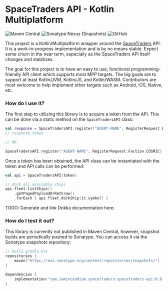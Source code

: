 # SpaceTraders API - Kotlin Multiplatform

![Maven Central](https://img.shields.io/maven-central/v/com.iamincendium.spacetraders/spacetraders-api)
![Sonatype Nexus (Snapshots)](https://img.shields.io/nexus/s/com.iamincendium.spacetraders/spacetraders-api?server=https%3A%2F%2Foss.sonatype.org)
![GitHub](https://img.shields.io/github/license/incendium/spacetraders-api)

This project is a Kotlin/Multiplatform wrapper around the [SpaceTraders](https://spacetraders.io) API. It is a 
work-in-progress implementation and is by no means stable. Expect some churn in the near term, especially as the 
SpaceTraders API itself changes and stabilizes.

The goal for this project is to have an easy to use, functional programming-friendly API client which supports most MPP 
targets.  The big goals are to support at least Kotlin/JVM, Kotlin/JS, and Kotlin/WASM.  Contributors are most welcome 
to help implement other targets such as Android, iOS, Native, etc.

### How do I use it?

The first step to utilizing this library is to acquire a token from the API. This can be done via a static method on the
`SpaceTradersAPI` class:

```kotlin
val response = SpaceTradersAPI.register("AGENT-NAME", RegisterRequest.Faction.COSMIC).getOrRethrow()
// response.token

// OR

SpaceTradersAPI.register("AGENT-NAME", RegisterRequest.Faction.COSMIC).onSuccess { /* it.token */ }
```

Once a token has been obtained, the API class can be instantiated with the token and API calls can be performed:

```kotlin
val api = SpaceTradersAPI(token)

// dock all available ships
api.fleet.listShips()
    .getPagedPayloadOrRethrow()
    .forEach { api.fleet.dockShip(it.symbol) }
```

TODO: Generate and link Dokka documentation here.

### How do I test it out?

This library is currently not published in Maven Central, however, snapshot builds are periodically pushed to Sonatype.
You can access it via the Sonatype snapshots repository:

```kotlin
// build.gradle.kts
repositories {
    maven("https://oss.sonatype.org/content/repositories/snapshots/")
}

dependencies {
    implementation("com.iamincendium.spacetraders:spacetraders-api:0.0.1-SNAPSHOT")
}
```
